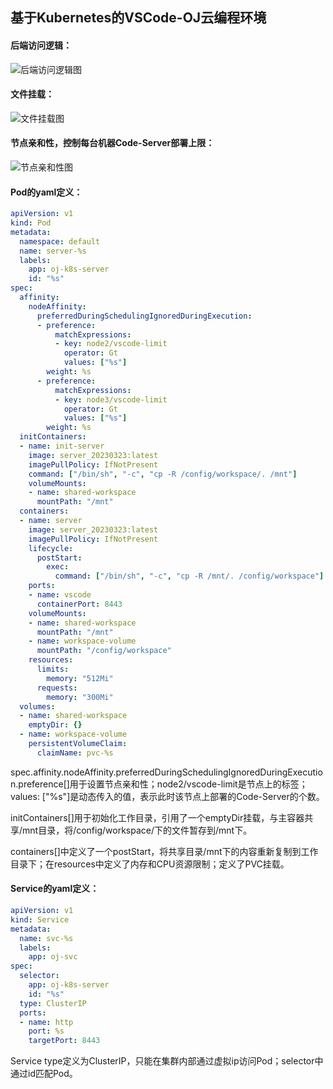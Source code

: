 ## 基于Kubernetes的VSCode-OJ云编程环境

#### 后端访问逻辑：
![后端访问逻辑图](E:\work\大四\毕设\期中\process.png) 

#### 文件挂载：
![文件挂载图](E:\work\大四\毕设\期中\NFS&PV.png) 

#### 节点亲和性，控制每台机器Code-Server部署上限：
![节点亲和性图](E:\work\大四\毕设\期中\nodeAffinity.png) 

#### Pod的yaml定义：
```yaml
apiVersion: v1
kind: Pod
metadata:
  namespace: default
  name: server-%s
  labels:
    app: oj-k8s-server
    id: "%s"
spec:
  affinity:
    nodeAffinity:
      preferredDuringSchedulingIgnoredDuringExecution:
      - preference:
          matchExpressions:
          - key: node2/vscode-limit
            operator: Gt
            values: ["%s"]
        weight: %s
      - preference:
          matchExpressions:
          - key: node3/vscode-limit
            operator: Gt
            values: ["%s"]
        weight: %s
  initContainers:
  - name: init-server
    image: server_20230323:latest
    imagePullPolicy: IfNotPresent
    command: ["/bin/sh", "-c", "cp -R /config/workspace/. /mnt"]
    volumeMounts:
    - name: shared-workspace
      mountPath: "/mnt"
  containers:
  - name: server
    image: server_20230323:latest
    imagePullPolicy: IfNotPresent
    lifecycle:
      postStart:
        exec:
          command: ["/bin/sh", "-c", "cp -R /mnt/. /config/workspace"]
    ports:
    - name: vscode
      containerPort: 8443
    volumeMounts:
    - name: shared-workspace
      mountPath: "/mnt"
    - name: workspace-volume
      mountPath: "/config/workspace"
    resources:
      limits:
        memory: "512Mi"
      requests:
        memory: "300Mi"
  volumes:
  - name: shared-workspace
    emptyDir: {}
  - name: workspace-volume
    persistentVolumeClaim:
      claimName: pvc-%s
```
spec.affinity.nodeAffinity.preferredDuringSchedulingIgnoredDuringExecution.preference[]用于设置节点亲和性；node2/vscode-limit是节点上的标签；values: ["%s"]是动态传入的值，表示此时该节点上部署的Code-Server的个数。

initContainers[]用于初始化工作目录，引用了一个emptyDir挂载，与主容器共享/mnt目录，将/config/workspace/下的文件暂存到/mnt下。

containers[]中定义了一个postStart，将共享目录/mnt下的内容重新复制到工作目录下；在resources中定义了内存和CPU资源限制；定义了PVC挂载。

#### Service的yaml定义：
```yaml
apiVersion: v1
kind: Service
metadata:
  name: svc-%s
  labels:
    app: oj-svc
spec:
  selector:
    app: oj-k8s-server
    id: "%s"
  type: ClusterIP
  ports:
  - name: http
    port: %s
    targetPort: 8443
```
Service type定义为ClusterIP，只能在集群内部通过虚拟ip访问Pod；selector中通过id匹配Pod。